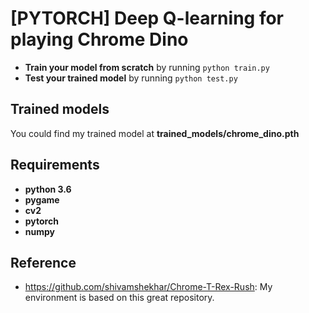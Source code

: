# [PYTORCH] Deep Q-learning for playing Chrome Dino

* **Train your model from scratch** by running ``` python train.py ```
* **Test your trained model** by running ```python test.py```

## Trained models

You could find my trained model at **trained_models/chrome_dino.pth**
 
## Requirements

* **python 3.6**
* **pygame**
* **cv2**
* **pytorch** 
* **numpy**

## Reference
* https://github.com/shivamshekhar/Chrome-T-Rex-Rush: My environment is based on this great repository.
